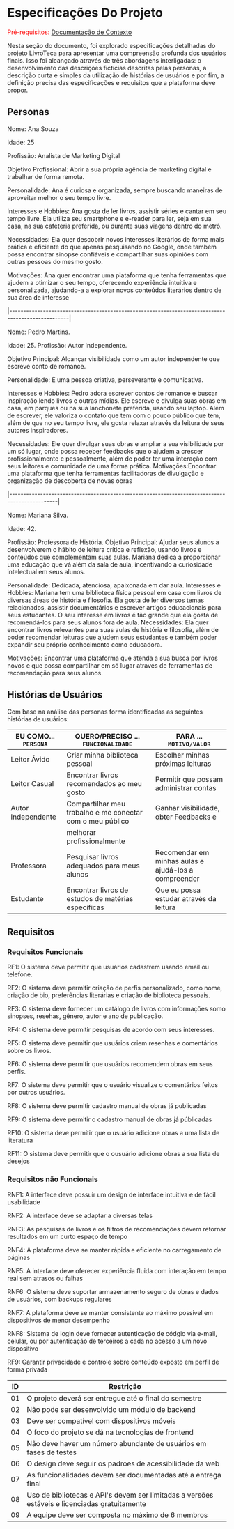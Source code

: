 # Especificações Do Projeto

<span style="color:red">Pré-requisitos: <a href="1-Contexto.md"> Documentação de Contexto</a></span>

Nesta seção do documento, foi explorado especificações detalhadas do projeto
LivroTeca para apresentar uma compreensão profunda dos usuários finais. Isso foi
alcançado através de três abordagens interligadas: o desenvolvimento das descrições
fictícias descritas pelas personas, a descrição curta e simples da utilização de histórias de
usuários e por fim, a definição precisa das especificações e requisitos que a plataforma
deve propor.

## Personas

Nome: Ana Souza

Idade: 25

Profissão: Analista de Marketing Digital

Objetivo Profissional: Abrir a sua própria agência de marketing digital e trabalhar de forma
remota.

Personalidade: Ana é curiosa e organizada, sempre buscando maneiras de aproveitar
melhor o seu tempo livre.

Interesses e Hobbies: Ana gosta de ler livros, assistir séries e cantar em seu tempo livre.
Ela utiliza seu smartphone e e-reader para ler, seja em sua casa, na sua cafeteria preferida,
ou durante suas viagens dentro do metrô.

Necessidades: Ela quer descobrir novos interesses literários de forma mais prática e
eficiente do que apenas pesquisando no Google, onde também possa encontrar sinopse
confiáveis e compartilhar suas opiniões com outras pessoas do mesmo gosto.

Motivações: Ana quer encontrar uma plataforma que tenha ferramentas que ajudem a
otimizar o seu tempo, oferecendo experiência intuitiva e personalizada, ajudando-a a
explorar novos conteúdos literários dentro de sua área de interesse

|---------------------------------------------------------------------------------------------------|

Nome: Pedro Martins.

Idade: 25.
Profissão: Autor Independente.

Objetivo Principal: Alcançar visibilidade como um autor independente que escreve conto
de romance.

Personalidade: É uma pessoa criativa, perseverante e comunicativa.

Interesses e Hobbies: Pedro adora escrever contos de romance e buscar inspiração lendo
livros e outras mídias. Ele escreve e divulga suas obras em casa, em parques ou na sua
lanchonete preferida, usando seu laptop. Além de escrever, ele valoriza o contato que tem
com o pouco público que tem, além de que no seu tempo livre, ele gosta relaxar através da
leitura de seus autores inspiradores.

Necessidades: Ele quer divulgar suas obras e ampliar a sua visibilidade por um só lugar,
onde possa receber feedbacks que o ajudem a crescer profissionalmente e pessoalmente,
além de poder ter uma interação com seus leitores e comunidade de uma forma prática.
Motivações:Encontrar uma plataforma que tenha ferramentas facilitadoras de divulgação e
organização de descoberta de novas obras

|-----------------------------------------------------------------------------------------------|

Nome: Mariana Silva.

Idade: 42.

Profissão: Professora de História.
Objetivo Principal: Ajudar seus alunos a desenvolverem o hábito de leitura crítica e
reflexão, usando livros e conteúdos que complementam suas aulas. Mariana dedica a
proporcionar uma educação que vá além da sala de aula, incentivando a curiosidade
intelectual em seus alunos.

Personalidade: Dedicada, atenciosa, apaixonada em dar aula.
Interesses e Hobbies: Mariana tem uma biblioteca física pessoal em casa com livros de
diversas áreas de história e filosofia. Ela gosta de ler diversos temas relacionados, assistir
documentários e escrever artigos educacionais para seus estudantes. O seu interesse em
livros é tão grande que ela gosta de recomendá-los para seus alunos fora de aula.
Necessidades: Ela quer encontrar livros relevantes para suas aulas de história e filosofia,
além de poder recomendar leituras que ajudem seus estudantes e também poder expandir
seu próprio conhecimento como educadora.

Motivações: Encontrar uma plataforma que atenda a sua busca por livros novos e que
possa compartilhar em só lugar através de ferramentas de recomendação para seus alunos.

## Histórias de Usuários

Com base na análise das personas forma identificadas as seguintes histórias de usuários:

|EU COMO... `PERSONA`| QUERO/PRECISO ... `FUNCIONALIDADE`                        |PARA ... `MOTIVO/VALOR`                 |
|--------------------|------------------------------------|---------------------------------------------------------------|
|Leitor Ávido        | Criar minha biblioteca pessoal                            | Escolher minhas próximas leituras      |
|Leitor Casual       | Encontrar livros recomendados ao meu gosto                | Permitir que possam administrar contas |
|Autor Independente  | Compartilhar meu trabalho e me conectar com o meu público | Ganhar visibilidade, obter Feedbacks e |
|                                                                                | melhorar profissionalmente             |
|Professora          | Pesquisar livros adequados para meus alunos               | Recomendar em minhas aulas e ajudá-los a compreender | 
|Estudante           | Encontrar livros de estudos de matérias específicas       | Que eu possa estudar através da leitura|

## Requisitos

### Requisitos Funcionais

RF1: O sistema deve permitir que usuários cadastrem usando email ou telefone.

RF2: O sistema deve permitir criação de perfis personalizado, como nome, criação de bio, preferências literárias e criação de biblioteca pessoais.

RF3: O sistema deve fornecer um catálogo de livros com informações somo sinopses, resehas, gênero, autor e ano de publicação.

RF4: O sistema deve permitir pesquisas de acordo com seus interesses.

RF5: O sistema deve permitir que usuários criem resenhas e comentários sobre os livros.

RF6: O sistema deve permitir que usuários recomendem obras em seus perfis.

RF7: O sistema deve permitir que o usuário visualize o comentários feitos por outros usuários.

RF8: O sistema deve permitir cadastro manual de obras já publicadas 

RF9: O sistema deve permitir o cadastro manual de obras já públicadas

RF10: O sistema deve permitir que o usuário adicione obras a uma lista de literatura

RF11: O sistema deve permitir que o ousuário adicione obras a sua lista de desejos

### Requisitos não Funcionais

RNF1: A interface deve possuir um design de interface intuitiva e de fácil usabilidade

RNF2: A interface deve se adaptar a diversas telas

RNF3: As pesquisas de livros e os filtros de recomendações devem retornar resultados em um curto espaço de tempo

RNF4: A plataforma deve se manter rápida e eficiente no carregamento de páginas

RNF5: A interface deve oferecer experiência fluida com interação em tempo real sem atrasos ou falhas

RNF6: O sistema deve suportar armazenamento seguro de obras e dados de usuários, com backups regulares

RNF7: A plataforma deve se manter consistente ao máximo possivel em dispositivos de menor desempenho

RNF8: Sistema de login deve fornecer autenticação de códgio via e-mail, celular, ou por autenticação de terceiros a cada no acesso a um novo dispositivo

RF9: Garantir privacidade e controle sobre conteúdo exposto em perfil de forma privada

|ID| Restrição                                             |
|--|-------------------------------------------------------|
|01| O projeto deverá ser entregue até o final do semestre |
|02| Não pode ser desenvolvido um módulo de backend        |
|03| Deve ser compatível com dispositivos móveis           |
|04| O foco do projeto se dá na tecnologias de frontend    |
|05| Não deve haver um número abundante de usuários em  fases de testes |  
|06| O design deve seguir os padroes de acessibilidade da web |
|07| As funcionalidades devem ser documentadas até a entrega final |
|08| Uso de bibliotecas e API's devem ser limitadas a versões estáveis e licenciadas gratuitamente |
|09| A equipe deve ser composta no máximo de 6 membros |
